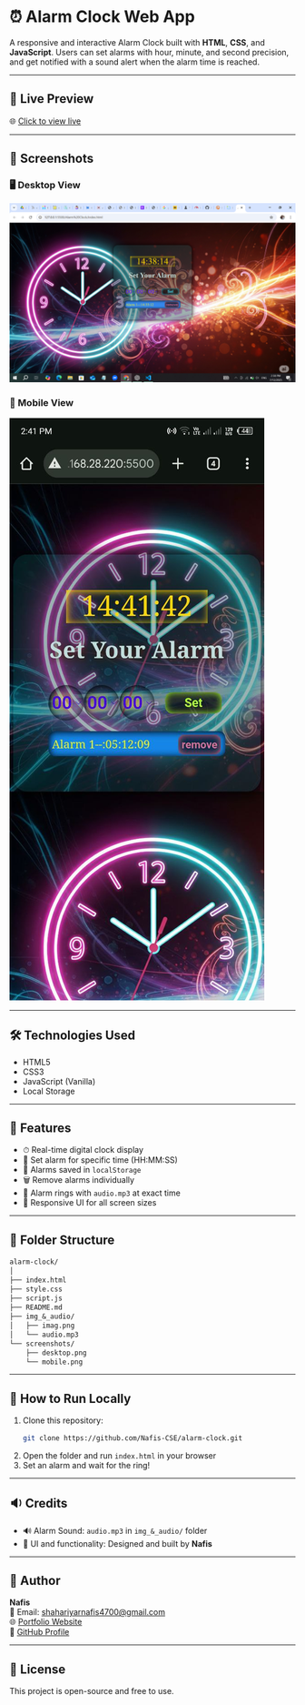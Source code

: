 # ⏰ Alarm Clock Web App

A responsive and interactive Alarm Clock built with **HTML**, **CSS**, and **JavaScript**. Users can set alarms with hour, minute, and second precision, and get notified with a sound alert when the alarm time is reached.

---

## 🔗 Live Preview

🌐 [Click to view live](https://nafis-cse.github.io/alarm_clock)

---

## 📸 Screenshots

### 🖥️ Desktop View

![Desktop View](./screenshots/desktop.png)

### 📱 Mobile View

![Mobile View](./screenshots/mobile.jpg)

---

## 🛠️ Technologies Used

- HTML5  
- CSS3  
- JavaScript (Vanilla)  
- Local Storage

---

## 🎯 Features

- ⏱ Real-time digital clock display  
- 🔔 Set alarm for specific time (HH:MM:SS)  
- 💾 Alarms saved in `localStorage`  
- 🗑 Remove alarms individually  
- 🔁 Alarm rings with `audio.mp3` at exact time  
- 📱 Responsive UI for all screen sizes

---

## 📂 Folder Structure

```
alarm-clock/
│
├── index.html
├── style.css
├── script.js
├── README.md
├── img_&_audio/
│   ├── imag.png
│   └── audio.mp3
└── screenshots/
    ├── desktop.png
    └── mobile.png
```

---

## 🚀 How to Run Locally

1. Clone this repository:
   ```bash
   git clone https://github.com/Nafis-CSE/alarm-clock.git
   ```
2. Open the folder and run `index.html` in your browser  
3. Set an alarm and wait for the ring!

---

## 🔉 Credits

- 🔊 Alarm Sound: `audio.mp3` in `img_&_audio/` folder  
- 🎨 UI and functionality: Designed and built by **Nafis**

---

## 👤 Author

**Nafis**  
📧 Email: shahariyarnafis4700@gmail.com  
🌐 [Portfolio Website](https://nafis-cse.github.io/portfolio)  
🐙 [GitHub Profile](https://github.com/Nafis-CSE)

---

## 📌 License

This project is open-source and free to use.
